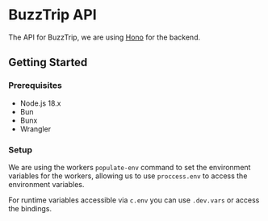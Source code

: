 # BuzzTrip API
The API for BuzzTrip, we are using [Hono](https://github.com/honojs/hono) for the backend.

## Getting Started

### Prerequisites
- Node.js 18.x
- Bun
- Bunx
- Wrangler

### Setup 
We are using the workers `populate-env` command to set the environment variables for the workers, allowing us to use `proccess.env` to access the environment variables.

For runtime variables accessible via `c.env` you can use `.dev.vars` or access the bindings.
